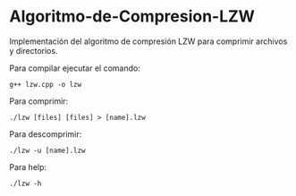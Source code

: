 # Algoritmo-de-Compresion-LZW
Implementación del algoritmo de compresión LZW para comprimir archivos y directorios.

Para compilar ejecutar el comando:
 ```
 g++ lzw.cpp -o lzw
 ```
Para comprimir:
 ```
 ./lzw [files] [files] > [name].lzw 
 ```
Para descomprimir:
 ```
 ./lzw -u [name].lzw 
 ```
Para help:
  ```
  ./lzw -h
  ```
